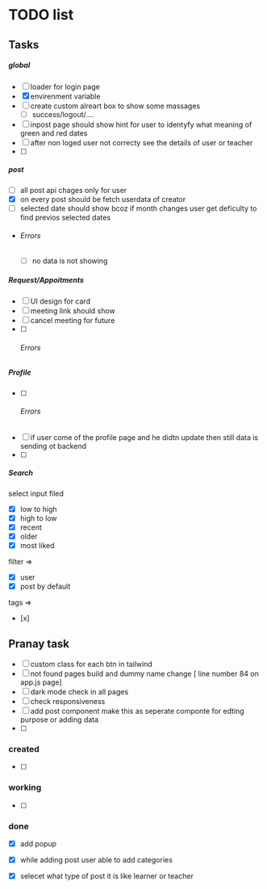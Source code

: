 # TODO list
## Tasks
##### global
- [ ] loader for login page
- [x] envirenment variable
- [ ] create custom alreart box to show some massages
  - [ ] success/logout/....
- [ ] inpost page should show hint for user to identyfy what meaning of green and red dates
- [ ] after non loged user not correcty see the details of user or teacher
- [ ]
##### post
- [ ] all post api chages only for user
- [x] on every post should be fetch userdata of creator
- [ ] selected date should show bcoz if month changes user get deficulty to find previos selected dates
- ###### Errors
  - [ ] no data is not showing
##### Request/Appoitments
- [ ] UI design for card
- [ ] meeting link should show
- [ ] cancel meeting for future
- [ ] ###### Errors

##### Profile
- [ ] ###### Errors
- [ ] if user come of the profile page and he didtn update then still data is sending ot backend
- [ ] 
##### Search
select input filed 
- [x] low to high 
- [x] high to low
- [x] recent
- [x] older
- [x] most liked

filter => 
- [x] user
- [x] post by default

tags =>
- [x]
## Pranay task
- [ ] custom class for each btn in tailwind
- [ ] not found pages build and dummy name change [ line number 84 on app.js page]
- [ ] dark mode check in all pages 
- [ ] check responsiveness
- [ ] add post component make this as seperate componte for edting purpose or adding data
- [ ] 

### created
- [ ] 

### working
- [ ] 
### done
- [x] add popup
- [x] while adding post user able to add categories
- [x] selecet what type of post it is like learner or teacher


